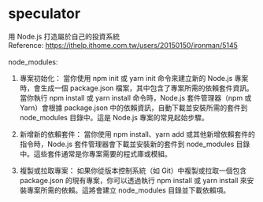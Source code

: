 # speculator
用 Node.js 打造屬於自己的投資系統<br>
Reference: https://ithelp.ithome.com.tw/users/20150150/ironman/5145 <br><br>
node_modules: <br>

1. 專案初始化： 當你使用 npm init 或 yarn init 命令來建立新的 Node.js 專案時，會生成一個 package.json 檔案，其中包含了專案所需的依賴套件資訊。當你執行 npm install 或 yarn install 命令時，Node.js 套件管理器（npm 或 Yarn）會根據 package.json 中的依賴資訊，自動下載並安裝所需的套件到 node_modules 目錄中。這是 Node.js 專案的常見起始步驟。<br>

2. 新增新的依賴套件： 當你使用 npm install、yarn add 或其他新增依賴套件的指令時，Node.js 套件管理器會下載並安裝新的套件到 node_modules 目錄中。這些套件通常是你專案需要的程式庫或模組。<br>

3. 複製或拉取專案： 如果你從版本控制系統（如 Git）中複製或拉取一個包含 package.json 的現有專案，你可以透過執行 npm install 或 yarn install 來安裝專案所需的依賴。這將會建立 node_modules 目錄並下載依賴項。<br>


